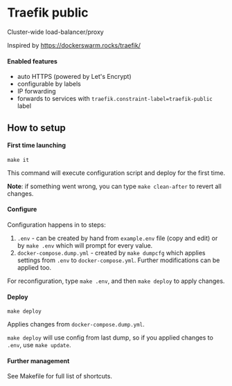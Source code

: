 
# Traefik public
Cluster-wide load-balancer/proxy

Inspired by https://dockerswarm.rocks/traefik/

#### Enabled features
* auto HTTPS (powered by Let's Encrypt)
* configurable by labels
* IP forwarding
* forwards to services with `traefik.constraint-label=traefik-public` label

## How to setup

#### First time launching

```shell script
make it
```
This command will execute configuration script and deploy for the first time.

**Note**: if something went wrong, you can type `make clean-after` to revert all changes.

#### Configure

Configuration happens in to steps:
1. `.env` - can be created by hand from `example.env` file (copy and edit) or 
by `make .env` which will prompt for every value.
2. `docker-compose.dump.yml` - created by `make dumpcfg` which applies settings
from `.env` to `docker-compose.yml`. Further modifications can be applied too.

For reconfiguration, type `make .env`, and then `make deploy` to apply changes.

#### Deploy

```shell script
make deploy
```
Applies changes from `docker-compose.dump.yml`.

`make deploy` will use config from last dump, so if you applied changes to 
`.env`, use `make update`. 

#### Further management
See Makefile for full list of shortcuts.
